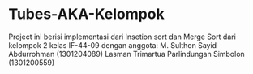 # Tubes-AKA-Kelompok
Project ini berisi implementasi dari Insetion sort dan Merge Sort dari kelompok 2 kelas IF-44-09
dengan anggota:
M. Sulthon Sayid Abdurrohman (1301204089)
Lasman Trimartua Parlindungan Simbolon (1301200559)
